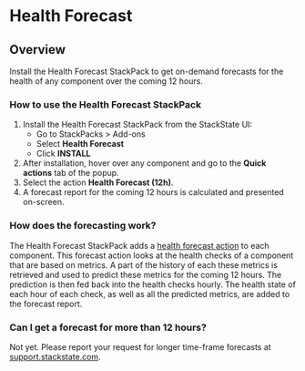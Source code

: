 # Health Forecast

## Overview

Install the Health Forecast StackPack to get on-demand forecasts for the health of any component over the coming 12 hours.

### How to use the Health Forecast StackPack

1. Install the Health Forecast StackPack from the StackState UI:
   * Go to StackPacks &gt; Add-ons
   * Select **Health Forecast**
   * Click **INSTALL**
2. After installation, hover over any component and go to the **Quick actions** tab of the popup.
3. Select the action **Health Forecast \(12h\)**.
4. A forecast report for the coming 12 hours is calculated and presented on-screen.

### How does the forecasting work?

The Health Forecast StackPack adds a [health forecast action](../../configure/topology/component_actions.md) to each component. This forecast action looks at the health checks of a component that are based on metrics. A part of the history of each these metrics is retrieved and used to predict these metrics for the coming 12 hours. The prediction is then fed back into the health checks hourly. The health state of each hour of each check, as well as all the predicted metrics, are added to the forecast report.

### Can I get a forecast for more than 12 hours?

Not yet. Please report your request for longer time-frame forecasts at [support.stackstate.com](https://support.stackstate.com).

